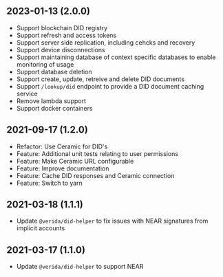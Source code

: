 2023-01-13 (2.0.0)
--------------------

- Support blockchain DID registry
- Support refresh and access tokens
- Support server side replication, including cehcks and recovery
- Support device disconnections
- Support maintaining database of context specific databases to enable monitoring of usage
- Support database deletion
- Support create, update, retreive and delete DID documents
- Support `/lookup/did` endpoint to provide a DID document caching service
- Remove lambda support
- Support docker containers


2021-09-17 (1.2.0)
--------------------

- Refactor: Use Ceramic for DID's
- Feature: Additional unit tests relating to user permissions
- Feature: Make Ceramic URL configurable
- Feature: Improve documentation
- Feature: Cache DID responses and Ceramic connection
- Feature: Switch to yarn

2021-03-18 (1.1.1)
--------------------

- Update `@verida/did-helper` to fix issues with NEAR signatures from implicit accounts


2021-03-17 (1.1.0)
--------------------

- Update `@verida/did-helper` to support NEAR